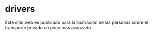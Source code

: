 # drivers
Este sitio web es publicado para la ilustración de las personas sobre el transporte privado un poco mas avanzado.
